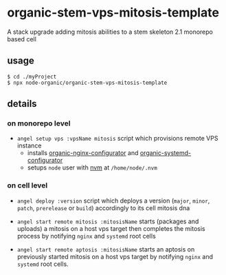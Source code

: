 # organic-stem-vps-mitosis-template

A stack upgrade adding mitosis abilities to a stem skeleton 2.1 monorepo based cell

## usage

```
$ cd ./myProject
$ npx node-organic/organic-stem-vps-mitosis-template
```

## details

### on monorepo level 

* `angel setup vps :vpsName mitosis` script which provisions remote VPS instance
  * installs [organic-nginx-configurator](https://github.com/node-organic/organic-nginx-configurator) and [organic-systemd-configurator](https://github.com/node-organic/organic-systemd-configurator)
  * setups `node` user with [nvm](https://github.com/creationix/nvm) at `/home/node/.nvm`

### on cell level 

* `angel deploy :version` script which deploys a version (`major`, `minor`, `patch`, `prerelease` or `build`) accordingly to its cell mitosis dna

* `angel start remote mitosis :mitosisName` starts (packages and uploads) a mitosis on a host vps target then completes the mitosis process by notifying `nginx` and `systemd` root cells

* `angel start remote aptosis :mitosisName` starts an aptosis on previously started mitosis on a host vps target by notifying `nginx` and `systemd` root cells.

